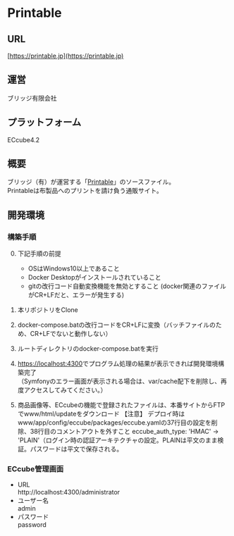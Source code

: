 # Printable
## URL
[https://printable.jp](https://printable.jp)

## 運営
ブリッジ有限会社

## プラットフォーム
ECcube4.2

## 概要
ブリッジ（有）が運営する「[Printable](https://printable.jp)」のソースファイル。  
Printableは布製品へのプリントを請け負う通販サイト。

## 開発環境
### 構築手順
0. 下記手順の前提
	* OSはWindows10以上であること
	* Docker Desktopがインストールされていること
	* gitの改行コード自動変換機能を無効とすること
		(docker関連のファイルがCR+LFだと、エラーが発生する)

1. 本リポジトリをClone
2. docker-compose.batの改行コードをCR+LFに変換（バッチファイルのため、CR+LFでないと動作しない）
2. ルートディレクトリのdocker-compose.batを実行
3. [https://localhost:4300](https://localhost:4300)でプログラム処理の結果が表示できれば開発環境構築完了  
	（Symfonyのエラー画面が表示される場合は、var/cache配下を削除し、再度アクセスしてみてください。）
4. 商品画像等、ECcubeの機能で登録されたファイルは、本番サイトからFTPでwww/html/updateをダウンロード
【注意】 デプロイ時はwww/app/config/eccube/packages/eccube.yamlの37行目の設定を削除、38行目のコメントアウトを外すこと
 eccube_auth_type: 'HMAC' → 'PLAIN'（ログイン時の認証アーキテクチャの設定。PLAINは平文のまま検証。パスワードは平文で保存される。  

### ECcube管理画面
* URL  
	http://localhost:4300/administrator
* ユーザー名  
	admin
* パスワード  
	password